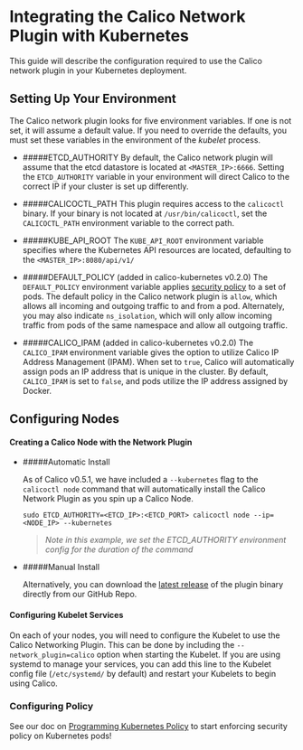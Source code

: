 # Integrating the Calico Network Plugin with Kubernetes

This guide will describe the configuration required to use the Calico network plugin in your Kubernetes deployment.

## Setting Up Your Environment 
   The Calico network plugin looks for five environment variables. If one is not set, it will assume a default value. If you need to override the defaults, you must set these variables in the environment of the _kubelet_ process.

* #####ETCD_AUTHORITY
   By default, the Calico network plugin will assume that the etcd datastore is located at `<MASTER_IP>:6666`. Setting the `ETCD_AUTHORITY` variable in your environment will direct Calico to the correct IP if your cluster is set up differently.

* #####CALICOCTL_PATH
   This plugin requires access to the `calicoctl` binary. If your binary is not located at `/usr/bin/calicoctl`, set the `CALICOCTL_PATH` environment variable to the correct path.

* #####KUBE_API_ROOT
   The `KUBE_API_ROOT` environment variable specifies where the Kubernetes API resources are located, defaulting to the `<MASTER_IP>:8080/api/v1/`

* #####DEFAULT_POLICY (added in calico-kubernetes v0.2.0)
   The `DEFAULT_POLICY` environment variable applies [security policy](http://docs.projectcalico.org/en/latest/security-model.html) to a set of pods. The default policy in the Calico network plugin is `allow`, which allows all incoming and outgoing traffic to and from a pod. Alternately, you may also indicate `ns_isolation`, which will only allow incoming traffic from pods of the same namespace and allow all outgoing traffic.

* #####CALICO_IPAM (added in calico-kubernetes v0.2.0)
   The `CALICO_IPAM` environment variable gives the option to utilize Calico IP Address Management (IPAM). When set to `true`, Calico will automatically assign pods an IP address that is unique in the cluster. By default, `CALICO_IPAM` is set to `false`, and pods utilize the IP address assigned by Docker.

## Configuring Nodes

#### Creating a Calico Node with the Network Plugin

* #####Automatic Install

   As of Calico v0.5.1, we have included a `--kubernetes` flag to the `calicoctl node` command that will automatically install the Calico Network Plugin as you spin up a Calico Node.
   ```
   sudo ETCD_AUTHORITY=<ETCD_IP>:<ETCD_PORT> calicoctl node --ip=<NODE_IP> --kubernetes
   ```
   >_Note in this example, we set the ETCD_AUTHORITY environment config for the duration of the command_

* #####Manual Install

   Alternatively, you can download the [latest release](https://github.com/projectcalico/calico-docker/releases/latest) of the plugin binary directly from our GitHub Repo.

#### Configuring Kubelet Services
   On each of your nodes, you will need to configure the Kubelet to use the Calico Networking Plugin. This can be done by including the `--network_plugin=calico` option when starting the Kubelet. If you are using systemd to manage your services, you can add this line to the Kubelet config file (`/etc/systemd/` by default) and restart your Kubelets to begin using Calico.

### Configuring Policy
   See our doc on [Programming Kubernetes Policy](KubernetesPolicy.md) to start enforcing security policy on Kubernetes pods!
